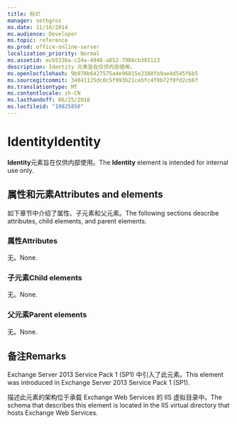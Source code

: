 ```yaml
---
title: 标识
manager: sethgros
ms.date: 11/16/2014
ms.audience: Developer
ms.topic: reference
ms.prod: office-online-server
localization_priority: Normal
ms.assetid: ecb533ba-c24a-4940-a852-7988cb385113
description: Identity 元素旨在仅供内部使用。
ms.openlocfilehash: 9b970b6427575a4e96815e2388fb9ae4d545f6b5
ms.sourcegitcommit: 34041125dc8c5f993b21cebfc4f8b72f0fd2cb6f
ms.translationtype: MT
ms.contentlocale: zh-CN
ms.lasthandoff: 06/25/2018
ms.locfileid: "19825850"
---
```

# <a name="identity"></a><span data-ttu-id="bd03e-103">Identity</span><span class="sxs-lookup"><span data-stu-id="bd03e-103">Identity</span></span>

<span data-ttu-id="bd03e-104">**Identity**元素旨在仅供内部使用。</span><span class="sxs-lookup"><span data-stu-id="bd03e-104">The **Identity** element is intended for internal use only.</span></span> 

## <a name="attributes-and-elements"></a><span data-ttu-id="bd03e-105">属性和元素</span><span class="sxs-lookup"><span data-stu-id="bd03e-105">Attributes and elements</span></span>

<span data-ttu-id="bd03e-106">如下章节中介绍了属性、子元素和父元素。</span><span class="sxs-lookup"><span data-stu-id="bd03e-106">The following sections describe attributes, child elements, and parent elements.</span></span>
  
### <a name="attributes"></a><span data-ttu-id="bd03e-107">属性</span><span class="sxs-lookup"><span data-stu-id="bd03e-107">Attributes</span></span>

<span data-ttu-id="bd03e-108">无。</span><span class="sxs-lookup"><span data-stu-id="bd03e-108">None.</span></span>
  
### <a name="child-elements"></a><span data-ttu-id="bd03e-109">子元素</span><span class="sxs-lookup"><span data-stu-id="bd03e-109">Child elements</span></span>

<span data-ttu-id="bd03e-110">无。</span><span class="sxs-lookup"><span data-stu-id="bd03e-110">None.</span></span>
  
### <a name="parent-elements"></a><span data-ttu-id="bd03e-111">父元素</span><span class="sxs-lookup"><span data-stu-id="bd03e-111">Parent elements</span></span>

<span data-ttu-id="bd03e-112">无。</span><span class="sxs-lookup"><span data-stu-id="bd03e-112">None.</span></span>
  
## <a name="remarks"></a><span data-ttu-id="bd03e-113">备注</span><span class="sxs-lookup"><span data-stu-id="bd03e-113">Remarks</span></span>

<span data-ttu-id="bd03e-114">Exchange Server 2013 Service Pack 1 (SP1) 中引入了此元素。</span><span class="sxs-lookup"><span data-stu-id="bd03e-114">This element was introduced in Exchange Server 2013 Service Pack 1 (SP1).</span></span>
  
<span data-ttu-id="bd03e-115">描述此元素的架构位于承载 Exchange Web Services 的 IIS 虚拟目录中。</span><span class="sxs-lookup"><span data-stu-id="bd03e-115">The schema that describes this element is located in the IIS virtual directory that hosts Exchange Web Services.</span></span>
  

